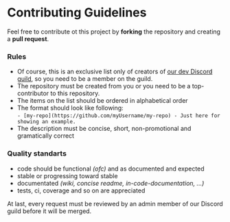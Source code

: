 # Contributing Guidelines

Feel free to contribute ot this project by **forking** the repository and creating a **pull request**.

### Rules

- Of course, this is an exclusive list only of creators of [our dev Discord guild](https://dc.zekro.de), so you need to be a member on the guild.
- The repository must be created from you or you need to be a top-contributor to this repository.
- The items on the list should be ordered in alphabetical order
- The format should look like following:  
   `- [my-repo](https://github.com/myUsername/my-repo) - Just here for showing an example.`
- The description must be concise, short, non-promotional and gramatically correct 

### Quality standarts

- code should be functional *(ofc)* and as documented and expected
- stable or progressing toward stable
- documentated *(wiki, concise readme, in-code-documentation, ...)*
- tests, ci, coverage and so on are appreciated

At last, every request must be reviewed by an admin member of our Discord guild before it will be merged.
